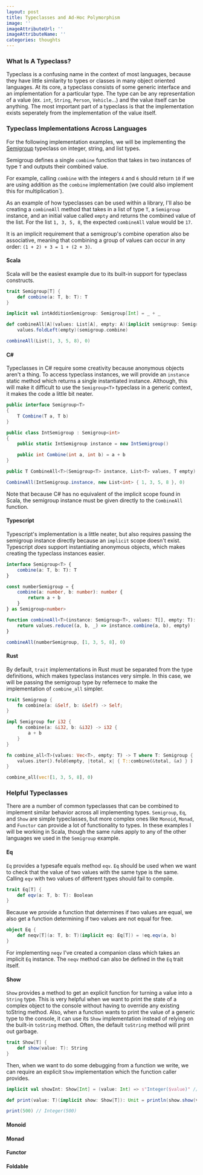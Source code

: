 ```yaml
---
layout: post
title: Typeclasses and Ad-Hoc Polymorphism
image: ''
imageAttributeUrl: ''
imageAttributeName: ''
categories: thoughts
---
```


### What Is A Typeclass?

Typeclass is a confusing name in the context of most languages, because they have little similarity to types or classes
in many object oriented languages.  At its core, a typeclass consists of some generic interface and an implementation
for a particular type.  The type can be any representation of a value (ex. `int`, `String`, `Person`, `Vehicle`...)
and the value itself can be anything.  The most important part of a typeclass is that the implementation exists
seperately from the implementation of the value itself.

### Typeclass Implementations Across Languages

For the following implementation examples, we will be implementing the
[Semigroup](https://typelevel.org/cats/typeclasses/semigroup.html) typeclass on integer, string, and list types.

Semigroup defines a single `combine` function that takes in two instances of type `T` and outputs their combined
value.

For example, calling `combine` with the integers `4` and `6` should return `10` if we are using addition as the
`combine` implementation (we could also implement this for multiplication`).

As an example of how typeclasses can be used within a library, I'll also be creating
a `combineAll` method that takes in a list of type `T`, a `Semigroup` instance, and
an initial value called `empty` and returns the combined value of the list. For the
list `1, 3, 5, 8`, the expected `combineAll` value would be `17`.

It is an implicit requirement that a semigroup's combine operation also be associative, meaning that combining a
group of values can occur in any order: `(1 + 2) + 3 = 1 + (2 + 3)`.

#### Scala

Scala will be the easiest example due to its built-in support for typeclass constructs.

``` Scala
trait Semigroup[T] {
    def combine(a: T, b: T): T
}
```

``` Scala
implicit val intAdditionSemigroup: Semigroup[Int] = _ + _
```

``` Scala
def combineAll[A](values: List[A], empty: A)(implicit semigroup: Semigroup[A]): A =
    values.foldLeft(empty)(semigroup.combine)

combineAll(List(1, 3, 5, 8), 0)
```

#### C#

Typeclasses in C# require some creativity because anonymous objects aren't a thing.  To access typeclass instances, we
will provide an `instance` static method which returns a single instantiated instance.  Although, this will make it difficult to use the `Semigroup<T>` typeclass in a generic context, it makes the code a little bit neater.

``` C#
public interface Semigroup<T>
{
    T Combine(T a, T b)
}
```

``` C#
public class IntSemigroup : Semigroup<int>
{
    public static IntSemigroup instance = new IntSemigroup()

    public int Combine(int a, int b) = a + b
}
```

``` C#
public T CombineAll<T>(Semigroup<T> instance, List<T> values, T empty) = values.Aggregate(empty, instance.combine)

CombineAll(IntSemigroup.instance, new List<int> { 1, 3, 5, 8 }, 0)
```

Note that because C# has no equivalent of the implicit scope found in Scala, the semigroup instance must be given
directly to the `CombineAll` function.

#### Typescript

Typescript's implementation is a little neater, but also requires passing the semigroup instance directly because an
`implicit` scope doesn't exist. Typescript *does* support instantiating anonymous objects, which makes creating the
typeclass instances easier.

``` Typescript
interface Semigroup<T> {
    combine(a: T, b: T): T
}
```

``` Typescript
const numberSemigroup = {
    combine(a: number, b: number): number {
        return a + b
    }
} as Semigroup<number>
```

``` Typescript
function combineAll<T>(instance: Semigroup<T>, values: T[], empty: T): T {
    return values.reduce((a, b, _) => instance.combine(a, b), empty)
}

combineAll(numberSemigroup, [1, 3, 5, 8], 0)
```

#### Rust

By default, `trait` implementations in Rust must be separated from the type definitions, which makes typeclass instances very simple.  In this case, we will be passing the semigroup type by refernece to make the implementation
of `combine_all` simpler.

``` Rust
trait Semigroup {
    fn combine(a: &Self, b: &Self) -> Self;
}
```

``` Rust
impl Semigroup for i32 {
    fn combine(a: &i32, b: &i32) -> i32 {
        a + b
    }
}
```

``` Rust
fn combine_all<T>(values: Vec<T>, empty: T) -> T where T: Semigroup {
    values.iter().fold(empty, |total, x| { T::combine(&total, &x) } )
}

combine_all(vec![1, 3, 5, 8], 0)
```

### Helpful Typeclasses

There are a number of common typeclasses that can be combined to implement similar behavior across all implementing
types.  `Semigroup`, `Eq`, and `Show` are simple typeclasses, but more complex ones like `Monoid`, `Monad`, and
`Functor` can provide a lot of functionality to types.  In these examples I will be working in Scala, though the
same rules apply to any of the other languages we used in the `Semigroup` example.

#### Eq

`Eq` provides a typesafe equals method `eqv`.  `Eq` should be used when we want to check that the value of two
values with the same type is the same.  Calling `eqv` with two values of different types should fail to compile.

``` Scala
trait Eq[T] {
    def eqv(a: T, b: T): Boolean
}
```

Because we provide a function that determines if two values are equal, we also get a function determining if two
values are not equal for free.

``` Scala
object Eq {
    def neqv[T](a: T, b: T)(implicit eq: Eq[T]) = !eq.eqv(a, b)
}
```

For implementing `neqv` I've created a companion class which takes an implicit `Eq` instance. The `neqv` method can
also be defined in the `Eq` trait itself.

#### Show

`Show` provides a method to get an explicit function for turning a value into a `String` type.  This is very helpful
when we want to print the state of a complex object to the console without having to override any existing toString
method.  Also, when a function wants to print the value of a generic type to the console, it can use its `Show`
implementation instead of relying on the built-in `toString` method.  Often, the default `toString` method will
print out garbage.

``` Scala
trait Show[T] {
    def show(value: T): String
}
```

Then, when we want to do some debugging from a function we write, we can require an explicit `Show` implementation
which the function caller provides.

``` Scala
implicit val showInt: Show[Int] = (value: Int) => s"Integer($value)" // ex. Integer(5)

def print(value: T)(implicit show: Show[T]): Unit = println(show.show(value))

print(500) // Integer(500)
```

#### Monoid

#### Monad

#### Functor

#### Foldable
